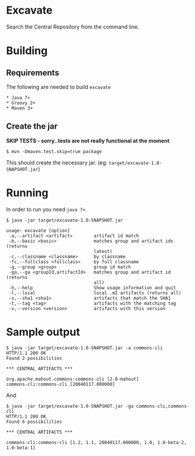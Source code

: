 # Excavate

Search the Central Repository from the command line.

# Building

## Requirements

The following are needed to build `excavate`

```
* Java 7+
* Groovy 2+
* Maven 3+
```

## Create the jar

**SKIP TESTS - sorry..tests are not really functional at the moment**

```
$ mvn -Dmaven.test.skip=true package
```

This should create the necessary jar. (eg: `target/excavate-1.0-SNAPSHOT.jar`)

# Running

In order to run you need `java 7+`.

```
$ java -jar target/excavate-1.0-SNAPSHOT.jar

usage: excavate [option]
 -a,--artifact <artifact>        artifact id match
 -b,--basic <basic>              matches group and artifact ids (returns
                                 latest)
 -c,--classname <classname>      by classname
 -fc,--fullclass <fullclass>     by full classname
 -g,--group <group>              group id match
 -ga,--ga <groupId,artifactId>   matches group and artifact id (returns
                                 all)
 -h,--help                       Show usage information and quit
 -l,--local                      local .m2 artifacts (returns all)
 -s,--sha1 <sha1>                artifacts that match the SHA1
 -t,--tag <tag>                  artifacts with the matching tag
 -v,--version <version>          artifacts with this version

```

# Sample output

```
$ java -jar target/excavate-1.0-SNAPSHOT.jar -a commons-cli
HTTP/1.1 200 OK
Found 2 possibilities

*** CENTRAL ARTIFACTS ***

org.apache.mahout.commons:commons-cli [2.0-mahout]
commons-cli:commons-cli [20040117.000000]
```

And

```
$ java -jar target/excavate-1.0-SNAPSHOT.jar -ga commons-cli,commons-cli
HTTP/1.1 200 OK
Found 6 possibilities

*** CENTRAL ARTIFACTS ***

commons-cli:commons-cli [1.2, 1.1, 20040117.000000, 1.0, 1.0-beta-2, 1.0-beta-1]
```